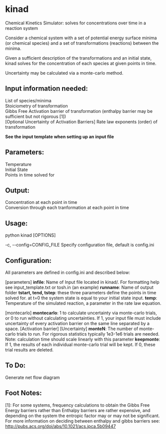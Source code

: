 # kinad
Chemical Kinetics Simulator: solves for concentrations over time in a reaction system



Consider a chemical system with a set of potential energy surface minima (or chemical species) and a set of transformations (reactions) between the minima.

Given a sufficient description of the transformations and an initial state, kinad solves for the concentration of each species at given points in time.

Uncertainty may be calculated via a monte-carlo method.


Input information needed:
-------------------------
List of species/minima <br>
Stoiciometry of transformation <br>
Gibbs Free Activation barrier of transformation (enthalpy barrier may be sufficient but not rigorous [1]) <br>
[Optional Uncertainty of Activation Barriers]
Rate law exponents (order) of transformation <br>

**See the input template when setting up an input file**


Parameters:
-----------
Temperature <br>
Initial State <br>
Points in time solved for <br>


Output:
-------
Concentration at each point in time <br>
Conversion through each tranformation at each point in time <br>


Usage:
-------
python kinad [OPTIONS]

-c, --config=CONFIG_FILE    Specify configuration file, default is config.ini


Configuration:
-------
All parameters are defined in config.ini and described below:

[parameters]
**infile**: Name of Input file located in kinad/. For formatting help see input_template.txt or tosh.in (an example)
**runname**: Name of output folder
**tstart, tend, tstep**: these three parameters define the points in time solved for. at t=0 the system state is equal to your initial state input.
**temp**: Temperature of the simulated reaction, a parameter in the rate law equation.

[montecarlo]
**montecarlo**: 1 to calculate uncertainty via monte-carlo trials, or 0 to run without calculating uncertainties. If 1, your input file must include uncertainty of every activation barrier on the same line separated by a space. [Activation barrier] [Uncertainty]
**monteN**: The number of monte-carlo trials to run. For rigorous statistics typically 1e3-1e6 trials are needed. Note: calculation time should scale linearly with this parameter
**keepmonte**: If 1, the results of each individual monte-carlo trial will be kept. If 0, these trial results are deleted.


To Do:
------
Generate net flow diagram


Foot Notes:
------
[1]: For some systems, frequency calculations to obtain the Gibbs Free Energy barriers rather than Enthalpy barriers are rather expensive, and depending on the system the entropic factor may or may not be significant. For more information on deciding between enthalpy and gibbs barriers see: http://pubs.acs.org/doi/abs/10.1021/acs.jpca.5b09447
